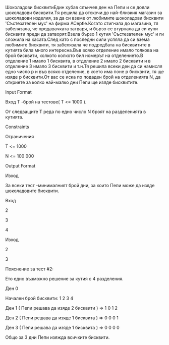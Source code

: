 Шоколадови бисквитиЕдин хубав слънчев ден на Пепи и сe дояли шоколадови бисквити.Tя решила да отскочи до най-близкия магазин за шоколадови изделия, за да си вземе от любимите шоколадови бисквити 'Състезателен мус' на фирма ACeptle.Когато стигнала до магазина, тя забелязала, че продавачката затваря, и бързо се втурнала да си купи бисквити преди да затворят.Взела бързо 1 кутия 'Състезателен мус' и ги сложила на касата.След като с последни сили успяла да си взема любимите бисквити, тя забелязала че подредбата на бисквитите в кутията била много интересна.Във всяко отделение имало толкова на брой бисквити, колкото колкото бил номерът на отделението.В отделение 1 имало 1 бисквита, в отделение 2 имало 2 бисквити и в отделение 3 имало 3 бисквити и т.н.Тя решила всеки ден да си намисля едно число p и във всяко отделение, в което има поне p бисквити, тя ще изяде p бисквити.От вас се иска по подаден брой на отделенията N, да откриете за колко най-малко дни Пепи ще изяде бисквитите.

Input Format

Вход T -брой на тестове( T <= 1000 ).

От следващите T реда по едно число N броят на разделенията в кутията.

Constraints

Ограничения

T <= 1000

N <= 100 000

Output Format

Изход

За всеки тест -минималният брой дни, за които Пепи може да изяде шоколадовите бисквити.

Вход

2

3

4

Изход

2

3

Пояснение за тест #2:

Ето едно възможно решение за кутия с 4 разделения.

Ден 0

Начален брой бисквити: 1 2 3 4

Ден 1 ( Пепи решава да изяде 2 бисквити ) => 1 0 1 2

Ден 2 ( Пепи решава да изяде 1 бисквита ) => 0 0 0 1

Ден 3 ( Пепи решава да изяде 1 бисквита ) => 0 0 0 0

Общо за 3 дни Пепи изяжда всичките бисквити.
